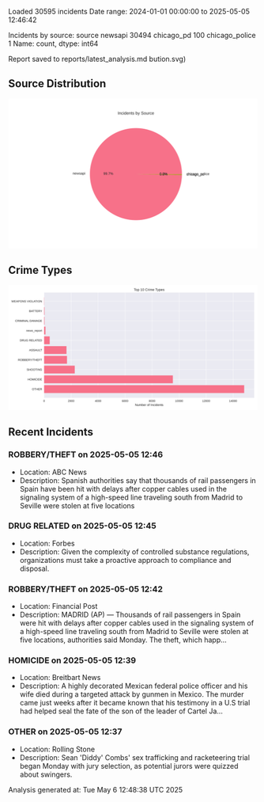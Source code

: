 
Loaded 30595 incidents
Date range: 2024-01-01 00:00:00 to 2025-05-05 12:46:42

Incidents by source:
source
newsapi           30494
chicago_pd          100
chicago_police        1
Name: count, dtype: int64

Report saved to reports/latest_analysis.md
bution.svg)

## Source Distribution
![Source Distribution](images/source_distribution.svg)

## Crime Types
![Crime Types](images/crime_types.svg)

## Recent Incidents

### ROBBERY/THEFT on 2025-05-05 12:46
- Location: ABC News
- Description: Spanish authorities say that thousands of rail passengers in Spain have been hit with delays after copper cables used in the signaling system of a high-speed line traveling south from Madrid to Seville were stolen at five locations


### DRUG RELATED on 2025-05-05 12:45
- Location: Forbes
- Description: Given the complexity of controlled substance regulations, organizations must take a proactive approach to compliance and disposal.


### ROBBERY/THEFT on 2025-05-05 12:42
- Location: Financial Post
- Description: MADRID (AP) — Thousands of rail passengers in Spain were hit with delays after copper cables used in the signaling system of a high-speed line traveling south from Madrid to Seville were stolen at five locations, authorities said Monday. The theft, which happ…


### HOMICIDE on 2025-05-05 12:39
- Location: Breitbart News
- Description: A highly decorated Mexican federal police officer and his wife died during a targeted attack by gunmen in Mexico. The murder came just weeks after it became known that his testimony in a U.S trial had helped seal the fate of the son of the leader of Cartel Ja…


### OTHER on 2025-05-05 12:37
- Location: Rolling Stone
- Description: Sean 'Diddy' Combs' sex trafficking and racketeering trial began Monday with jury selection, as potential jurors were quizzed about swingers.

Analysis generated at: Tue May  6 12:48:38 UTC 2025
